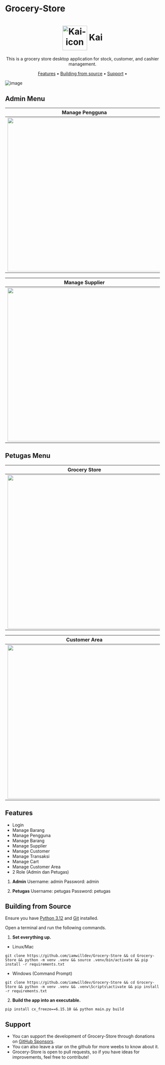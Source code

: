 # Grocery-Store

<h1 align="center">
<img align="center" height="80px" width="80px" src="https://avatars.githubusercontent.com/u/128199128?v=4" alt="Kai-icon">
 Kai
</h1>
<p align="center">
This is a grocery store desktop application for stock, customer, and cashier management.
</p>

<p align="center">
  <a href="#features">Features</a> •
  <a href="#building-from-source">Building from source</a> •
  <a href="#support">Support</a> •
</p>

![image](https://lh3.googleusercontent.com/u/0/drive-viewer/AK7aPaCeMYDQqt0b9GqwzbSDFg8uwproxSJWzAbK6TqIVN-Tp54Txw8VbPhOa31ACWCE1p5CLl_xv_G8BUCwkauPIz1FMh_B=w2940-h1606)

## Admin Menu

| Manage Pengguna                                                                                                                                                                           | Manage Barang                                                                                                                                                                             |
| ----------------------------------------------------------------------------------------------------------------------------------------------------------------------------------------- | ----------------------------------------------------------------------------------------------------------------------------------------------------------------------------------------- |
| <img width="500" src="https://lh3.googleusercontent.com/u/0/drive-viewer/AK7aPaA0gLR4oCi5aB4FntnSAhS4i3ycjsKmudsMn8yAhdyNpF2fTvKn1Ebkn5d9QrKeg1IxrhBOFeCF2QxSssFlqLsd76yWrA=w2940-h1606"> | <img width="500" src="https://lh3.googleusercontent.com/u/0/drive-viewer/AK7aPaBh5NNCJiVSTI1Hyh2QXVDZtY1T66PV9e-c7MKDTQkKprX0T7gKRf9P0vuqVM0coSGXzXgG-w8FLlC3nUYH1mI8vS0mlg=w2940-h1606"> |

| Manage Supplier                                                                                                                                                                           | Manage Customer                                                                                                                                                                           |
| ----------------------------------------------------------------------------------------------------------------------------------------------------------------------------------------- | ----------------------------------------------------------------------------------------------------------------------------------------------------------------------------------------- |
| <img width="500" src="https://lh3.googleusercontent.com/u/0/drive-viewer/AK7aPaDNmOR94W7Z-F9v8sBYyslpY7n-CpNcXwunAdkZ7g0qCtfGdMCCh-2Plae3D5NTb4Ku9G30x0BilHpEGjb_VJcF_Hj20g=w2940-h1606"> | <img width="500" src="https://lh3.googleusercontent.com/u/0/drive-viewer/AK7aPaAA3vwoMhOvKOnD2kyQ9W-ikMbXilEsg5ybbKmQ-JCgDdFu3FV8BGqYokSTCsC38seUPBX7aERtdzL-PKRj8x9CsqDFUA=w2940-h1606"> |

## Petugas Menu

| Grocery Store                                                                                                                                                                             | Cart                                                                                                                                                                                    |
| ----------------------------------------------------------------------------------------------------------------------------------------------------------------------------------------- | --------------------------------------------------------------------------------------------------------------------------------------------------------------------------------------- |
| <img width="500" src="https://lh3.googleusercontent.com/u/0/drive-viewer/AK7aPaCFJz1wapt1AEQZsC0BP69uROigQIXVhkF-wsEYLZaDhjUPEPxejqHCTEoP5s04aKgd_brn5ZOLIfTyVTXgXgj8uk-rzA=w2940-h1606"> | <img width="500" src="https://lh3.googleusercontent.com/u/0/drive-viewer/AK7aPaBgx4UB1PwzhZJwQf5VOVryyWZQgKLiFM-DdtXw8j6UthBOfp7o4WTx68nmGqwCuqld17qfRKCPdGloapaTFRTrvJUH=w2940-h1606"> |

| Customer Area                                                                                                                                                                             |
| ----------------------------------------------------------------------------------------------------------------------------------------------------------------------------------------- |
| <img width="500" src="https://lh3.googleusercontent.com/u/0/drive-viewer/AK7aPaA_m7wM_t6w1m-P8JXDGisd8EUGClzczRC2eP2kQ5wU3JGSsQQy-CebXOk-IabA9na35q3tMYoU56Y6QLtnsX1tKuXo_Q=w2940-h1606"> |

## Features

- Login
- Manage Barang
- Manage Pengguna
- Manage Barang
- Manage Supplier
- Manage Customer
- Manage Transaksi
- Manage Cart
- Manage Customer Area
- 2 Role (Admin dan Petugas)

1. **Admin**
   Username: admin
   Password: admin

2. **Petugas**
   Username: petugas
   Password: petugas

## Building from Source

Ensure you have [Python 3.12](https://www.python.org/downloads/) and [Git](https://github.com/git-guides/install-git) installed.

Open a terminal and run the following commands.

1. **Set everything up.**

- Linux/Mac

```
git clone https://github.com/iamwilldev/Grocery-Store && cd Grocery-Store && python -m venv .venv && source .venv/bin/activate && pip install -r requirements.txt
```

- Windows (Command Prompt)

```
git clone https://github.com/iamwilldev/Grocery-Store && cd Grocery-Store && python -m venv .venv && .venv\Scripts\activate && pip install -r requirements.txt
```

2. **Build the app into an executable.**

```
pip install cx_freeze==6.15.10 && python main.py build
```

## Support

- You can support the development of Grocery-Store through donations on [GitHub Sponsors]().
- You can also leave a star on the github for more weebs to know about it.
- Grocery-Store is open to pull requests, so if you have ideas for improvements, feel free to contribute!
